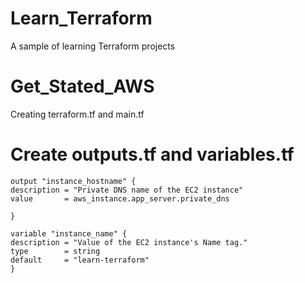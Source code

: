 # Learn_Terraform

A sample of learning Terraform projects

# Get_Stated_AWS

Creating terraform.tf and main.tf

# Create outputs.tf and variables.tf

    output "instance_hostname" {
    description = "Private DNS name of the EC2 instance"
    value       = aws_instance.app_server.private_dns

    }

    variable "instance_name" {
    description = "Value of the EC2 instance's Name tag."
    type        = string
    default     = "learn-terraform"
    }
